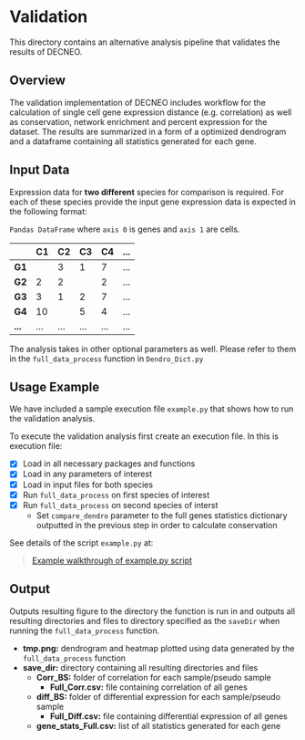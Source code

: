 # Validation 

This directory contains an alternative analysis pipeline that validates the results of DECNEO. 

## Overview

The validation implementation of DECNEO includes workflow for the calculation of single cell gene expression 
distance (e.g. correlation) as well as conservation, network enrichment and percent expression for the dataset. 
The results are summarized in a form of a optimized dendrogram and a dataframe containing all statistics 
generated for each gene.

## Input Data 

Expression data for **two different** species for comparison is required. 
For each of these species provide the input gene expression data is expected in the following format:

``Pandas DataFrame`` where ``axis 0`` is genes and ``axis 1`` are cells.

|        | C1 | C2 | C3| C4 |...|
|--------| ---| ---|---|----|---|
| **G1** |    | 3  | 1 | 7  |...|
| **G2** | 2  | 2  |   | 2  |...|
| **G3** | 3  | 1  | 2 | 7  |...|
| **G4** | 10 |    | 5 | 4  |...|
| **...**| ...|... |...| ...|...|

The analysis takes in other optional parameters as well. 
Please refer to them in the ``full_data_process`` function in ``Dendro_Dict.py``

## Usage Example

We have included a sample execution file ``example.py`` that shows how to run the validation analysis.

To execute the validation analysis first create an execution file. In this is execution file:
- [x] Load in all necessary packages and functions
- [x] Load in any parameters of interest 
- [x] Load in input files for both species 
- [x] Run ``full_data_process`` on first species of interest
- [x] Run ``full_data_process`` on second species of interst
  - Set ``compare_dendro`` parameter to the full genes statistics dictionary outputted in the previous step in order 
  to calculate conservation

See details of the script ```example.py``` at:
> [Example walkthrough of example.py script](https://github.com/sdomanskyi/decneo/blob/master/validation/example.py)

## Output

Outputs resulting figure to the directory the function is run in and outputs all resulting directories and files to 
directory specified as the ``saveDir`` when running the ``full_data_process`` function. 

- **tmp.png:** dendrogram and heatmap plotted using data generated by the ``full_data_process`` function 
- **save_dir:** directory containing all resulting directories and files 
  - **Corr_BS:** folder of correlation for each sample/pseudo sample
    - **Full_Corr.csv:** file containing correlation of all genes 
  - **diff_BS:** folder of differential expression for each sample/pseudo sample
    - **Full_Diff.csv:** file containing differential expression of all genes 
  - **gene_stats_Full.csv:** list of all statistics generated for each gene

